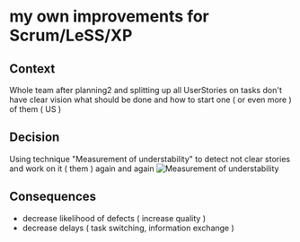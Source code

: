 # my own improvements for Scrum/LeSS/XP

## Context
Whole team after planning2 and splitting up all UserStories on tasks don't have clear vision what should be done and how to start one ( or even more ) of them ( US )

## Decision
Using technique "Measurement of understability" to detect not clear stories and work on it ( them ) again and again
![Measurement of understability](https://i.postimg.cc/GhQsYYVW/sketch1563428744901.png)

## Consequences
* decrease likelihood of defects ( increase quality )
* decrease delays ( task switching, information exchange )
